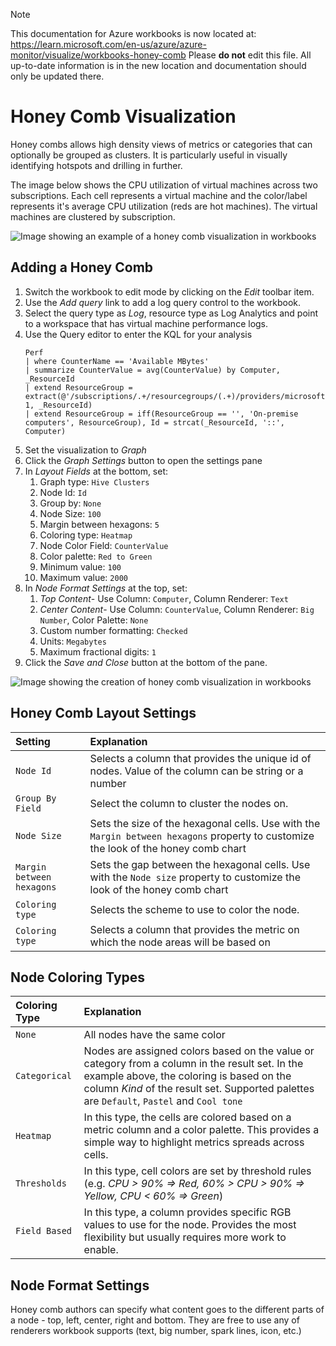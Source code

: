 > [!NOTE] 
> This documentation for Azure workbooks is now located at: https://learn.microsoft.com/en-us/azure/azure-monitor/visualize/workbooks-honey-comb
> Please **do not** edit this file. All up-to-date information is in the new location and documentation should only be updated there.

# Honey Comb Visualization

Honey combs allows high density views of metrics or categories that can optionally be grouped as clusters. It is particularly useful in visually identifying hotspots and drilling in further.

The image below shows the CPU utilization of virtual machines across two subscriptions. Each cell represents a virtual machine and the color/label represents it's average CPU utilization (reds are hot machines). The virtual machines are clustered by subscription.

![Image showing an example of a honey comb visualization in workbooks](../Images/HoneyCombCpuExample.png)

## Adding a Honey Comb
1. Switch the workbook to edit mode by clicking on the _Edit_ toolbar item.
2. Use the _Add query_ link to add a log query control to the workbook. 
3. Select the query type as _Log_, resource type as Log Analytics and point to a workspace that has virtual machine performance logs.
4. Use the Query editor to enter the KQL for your analysis
    ```
    Perf
    | where CounterName == 'Available MBytes'
    | summarize CounterValue = avg(CounterValue) by Computer, _ResourceId
    | extend ResourceGroup = extract(@'/subscriptions/.+/resourcegroups/(.+)/providers/microsoft.compute/virtualmachines/.+', 1, _ResourceId)
    | extend ResourceGroup = iff(ResourceGroup == '', 'On-premise computers', ResourceGroup), Id = strcat(_ResourceId, '::', Computer)
    ```
7. Set the visualization to _Graph_
8. Click the _Graph Settings_ button to open the settings pane
9. In _Layout Fields_ at the bottom, set:
    1. Graph type: `Hive Clusters`
    2. Node Id: `Id`
    3. Group by: `None`
    4. Node Size: `100`
    5. Margin between hexagons: `5`
    6. Coloring type: `Heatmap`
    7. Node Color Field: `CounterValue`
    8. Color palette: `Red to Green`
    9. Minimum value: `100`
    10. Maximum value: `2000`
10. In _Node Format Settings_ at the top, set:
    1. _Top Content_- Use Column: `Computer`, Column Renderer: `Text`
    2. _Center Content_- Use Column: `CounterValue`, Column Renderer: `Big Number`, Color Palette: `None`
    3. Custom number formatting: `Checked`
    4. Units: `Megabytes`
    5. Maximum fractional digits: `1`
10. Click the _Save and Close_ button at the bottom of the pane.

![Image showing the creation of honey comb visualization in workbooks](../Images/HoneyComb-AvailableMemory.png)


## Honey Comb Layout Settings

| Setting | Explanation |
|:------------- |:-------------|
| `Node Id` | Selects a column that provides the unique id of nodes. Value of the column can be string or a number |
| `Group By Field` | Select the column to cluster the nodes on. |
| `Node Size` | Sets the size of the hexagonal cells. Use with the `Margin between hexagons` property to customize the look of the honey comb chart |
| `Margin between hexagons` | Sets the gap between the hexagonal cells. Use with the `Node size` property to customize the look of the honey comb chart |
| `Coloring type` | Selects the scheme to use to color the node. |
| `Coloring type` | Selects a column that provides the metric on which the node areas will be based on |

## Node Coloring Types

| Coloring Type | Explanation |
|:------------- |:-------------|
| `None` | All nodes have the same color |
| `Categorical` | Nodes are assigned colors based on the value or category from a column in the result set. In the example above, the coloring is based on the column _Kind_ of the result set. Supported palettes are `Default`, `Pastel` and `Cool tone`  |
| `Heatmap` | In this type, the cells are colored based on a metric column and a color palette. This provides a simple way to highlight metrics spreads across cells. |
| `Thresholds` | In this type, cell colors are set by threshold rules (e.g. _CPU > 90%  => Red, 60% > CPU > 90% => Yellow, CPU < 60% => Green_) |
| `Field Based` | In this type, a column provides specific RGB values to use for the node. Provides the most flexibility but usually requires more work to enable.  |

## Node Format Settings
Honey comb authors can specify what content goes to the different parts of a node - top, left, center, right and bottom. They are free to use any of renderers workbook supports (text, big number, spark lines, icon, etc.)


